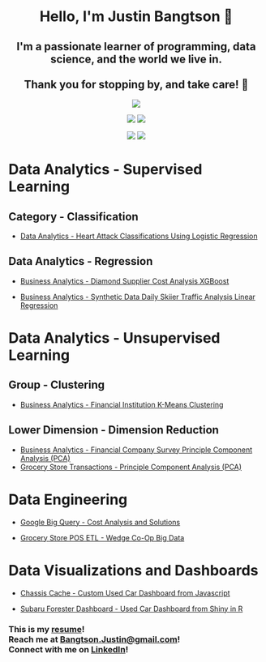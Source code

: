 <h1 align="center">Hello, I'm Justin Bangtson 👋</h1>

<h2 align="center">I'm a passionate learner of programming, data science, and the world we live in. <br><br>Thank you for stopping by, and take care! 🤙</h2>

<div align="center">

![](http://github-profile-summary-cards.vercel.app/api/cards/profile-details?username=JBangtson&theme=nord_dark) 

![](http://github-profile-summary-cards.vercel.app/api/cards/repos-per-language?username=JBangtson&theme=nord_dark) ![](http://github-profile-summary-cards.vercel.app/api/cards/most-commit-language?username=JBangtson&theme=nord_dark) 

![](http://github-profile-summary-cards.vercel.app/api/cards/stats?username=JBangtson&theme=nord_dark) ![](http://github-profile-summary-cards.vercel.app/api/cards/productive-time?username=JBangtson&theme=nord_dark&utcOffset=-7) 

</div>



<h1>Data Analytics - Supervised Learning</h1>
<h2>Category - Classification</h2>

- [Data Analytics - Heart Attack Classifications Using Logistic Regression](https://github.com/JBangtson/diamonds-report)


<h2>Data Analytics - Regression</h2>

- [Business Analytics - Diamond Supplier Cost Analysis XGBoost](https://github.com/JBangtson/diamonds-report)

- [Business Analytics - Synthetic Data Daily Skiier  Traffic Analysis Linear Regression](https://github.com/JBangtson/skiing-analysis-synthetic-data-tidyverse)

<h1>Data Analytics - Unsupervised Learning</h1>

<h2>Group - Clustering</h2>

- [Business Analytics - Financial Institution K-Means Clustering](https://github.com/JBangtson/financial_institution_survey_clustering)

<h2>Lower Dimension - Dimension Reduction</h2>

- [Business Analytics - Financial Company Survey Principle Component Analysis (PCA)](https://github.com/JBangtson/financial_survey_pca)
- [Grocery Store Transactions - Principle Component Analysis (PCA)](https://github.com/JBangtson/wedge_PCA)


<h1>Data Engineering</h1>

- [Google Big Query - Cost Analysis and Solutions](https://github.com/JBangtson/big_query_costs)

- [Grocery Store POS ETL - Wedge Co-Op Big Data](https://github.com/JBangtson/Wedge_Project)

<h1>Data Visualizations and Dashboards</h1>

- [Chassis Cache - Custom Used Car Dashboard from Javascript](https://github.com/JBangtson/chassis_cache_dashboard)

- [Subaru Forester Dashboard - Used Car Dashboard from Shiny in R](https://github.com/JBangtson/Subaru-Forester-Craiglist-Dashboard)

<h3>This is my <a href="assets/JustinBangtson_resume.pdf" target="blank">resume</a>!<br>  Reach me at <a href="mailto:bangtson.justin@gmail.com" target="blank">Bangtson.Justin@gmail.com</a>!<br>  Connect with me on <a href="https://www.linkedin.com/in/justin-bangtson/" target="blank">LinkedIn</a>!</h3>


